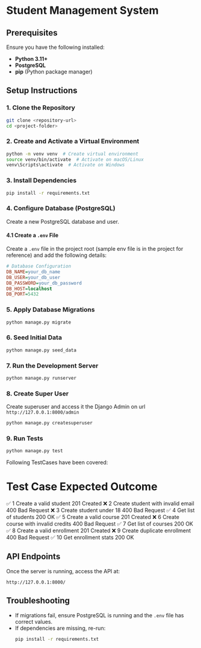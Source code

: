 # Student Management System

## Prerequisites
Ensure you have the following installed:
- **Python 3.11+**
- **PostgreSQL**
- **pip** (Python package manager)

## Setup Instructions

### 1. Clone the Repository
```sh
git clone <repository-url>
cd <project-folder>
```

### 2. Create and Activate a Virtual Environment
```sh
python -m venv venv  # Create virtual environment
source venv/bin/activate  # Activate on macOS/Linux
venv\Scripts\activate  # Activate on Windows
```

### 3. Install Dependencies
```sh
pip install -r requirements.txt
```

### 4. Configure Database (PostgreSQL)
Create a new PostgreSQL database and user.

#### 4.1 Create a `.env` File
Create a `.env` file in the project root (sample env file is in the project for reference) and add the following details:

```ini
# Database Configuration
DB_NAME=your_db_name
DB_USER=your_db_user
DB_PASSWORD=your_db_password
DB_HOST=localhost
DB_PORT=5432
```

### 5. Apply Database Migrations
```sh
python manage.py migrate
```

### 6. Seed Initial Data
```sh
python manage.py seed_data
```

### 7. Run the Development Server
```sh
python manage.py runserver
```

### 8. Create Super User
Create superuser and access it the Django Admin on url `http://127.0.0.1:8000/admin`
```sh
python manage.py createsuperuser
```

### 9. Run Tests
```sh
python manage.py test
```
Following TestCases have been covered:
#	Test Case	Expected Outcome
✅ 1	Create a valid student	201 Created
❌ 2	Create student with invalid email	400 Bad Request
❌ 3	Create student under 18	400 Bad Request
✅ 4	Get list of students	200 OK
✅ 5	Create a valid course	201 Created
❌ 6	Create course with invalid credits	400 Bad Request
✅ 7	Get list of courses	200 OK
✅ 8	Create a valid enrollment	201 Created
❌ 9	Create duplicate enrollment	400 Bad Request
✅ 10	Get enrollment stats	200 OK


## API Endpoints
Once the server is running, access the API at:
```
http://127.0.0.1:8000/
```

## Troubleshooting
- If migrations fail, ensure PostgreSQL is running and the `.env` file has correct values.
- If dependencies are missing, re-run:
  ```sh
  pip install -r requirements.txt
  ```
